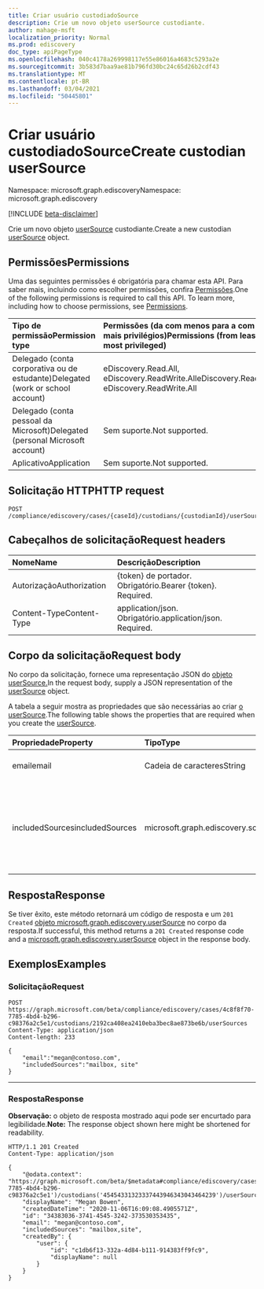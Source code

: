 ```yaml
---
title: Criar usuário custodiadoSource
description: Crie um novo objeto userSource custodiante.
author: mahage-msft
localization_priority: Normal
ms.prod: ediscovery
doc_type: apiPageType
ms.openlocfilehash: 040c4178a269998117e55e86016a4683c5293a2e
ms.sourcegitcommit: 3b583d7baa9ae81b796fd30bc24c65d26b2cdf43
ms.translationtype: MT
ms.contentlocale: pt-BR
ms.lasthandoff: 03/04/2021
ms.locfileid: "50445801"
---
```

# <a name="create-custodian-usersource"></a><span data-ttu-id="da289-103">Criar usuário custodiadoSource</span><span class="sxs-lookup"><span data-stu-id="da289-103">Create custodian userSource</span></span>

<span data-ttu-id="da289-104">Namespace: microsoft.graph.ediscovery</span><span class="sxs-lookup"><span data-stu-id="da289-104">Namespace: microsoft.graph.ediscovery</span></span>

[!INCLUDE [beta-disclaimer](../../includes/beta-disclaimer.md)]

<span data-ttu-id="da289-105">Crie um novo objeto [userSource](../resources/ediscovery-usersource.md) custodiante.</span><span class="sxs-lookup"><span data-stu-id="da289-105">Create a new custodian [userSource](../resources/ediscovery-usersource.md) object.</span></span>

## <a name="permissions"></a><span data-ttu-id="da289-106">Permissões</span><span class="sxs-lookup"><span data-stu-id="da289-106">Permissions</span></span>

<span data-ttu-id="da289-p101">Uma das seguintes permissões é obrigatória para chamar esta API. Para saber mais, incluindo como escolher permissões, confira [Permissões](/graph/permissions-reference).</span><span class="sxs-lookup"><span data-stu-id="da289-p101">One of the following permissions is required to call this API. To learn more, including how to choose permissions, see [Permissions](/graph/permissions-reference).</span></span>

|<span data-ttu-id="da289-109">Tipo de permissão</span><span class="sxs-lookup"><span data-stu-id="da289-109">Permission type</span></span>|<span data-ttu-id="da289-110">Permissões (da com menos para a com mais privilégios)</span><span class="sxs-lookup"><span data-stu-id="da289-110">Permissions (from least to most privileged)</span></span>|
|:---|:---|
|<span data-ttu-id="da289-111">Delegado (conta corporativa ou de estudante)</span><span class="sxs-lookup"><span data-stu-id="da289-111">Delegated (work or school account)</span></span>|<span data-ttu-id="da289-112">eDiscovery.Read.All, eDiscovery.ReadWrite.All</span><span class="sxs-lookup"><span data-stu-id="da289-112">eDiscovery.Read.All, eDiscovery.ReadWrite.All</span></span>|
|<span data-ttu-id="da289-113">Delegado (conta pessoal da Microsoft)</span><span class="sxs-lookup"><span data-stu-id="da289-113">Delegated (personal Microsoft account)</span></span>|<span data-ttu-id="da289-114">Sem suporte.</span><span class="sxs-lookup"><span data-stu-id="da289-114">Not supported.</span></span>|
|<span data-ttu-id="da289-115">Aplicativo</span><span class="sxs-lookup"><span data-stu-id="da289-115">Application</span></span>|<span data-ttu-id="da289-116">Sem suporte.</span><span class="sxs-lookup"><span data-stu-id="da289-116">Not supported.</span></span>|

## <a name="http-request"></a><span data-ttu-id="da289-117">Solicitação HTTP</span><span class="sxs-lookup"><span data-stu-id="da289-117">HTTP request</span></span>

<!-- {
  "blockType": "ignored"
}
-->

``` http
POST /compliance/ediscovery/cases/{caseId}/custodians/{custodianId}/userSources
```

## <a name="request-headers"></a><span data-ttu-id="da289-118">Cabeçalhos de solicitação</span><span class="sxs-lookup"><span data-stu-id="da289-118">Request headers</span></span>

|<span data-ttu-id="da289-119">Nome</span><span class="sxs-lookup"><span data-stu-id="da289-119">Name</span></span>|<span data-ttu-id="da289-120">Descrição</span><span class="sxs-lookup"><span data-stu-id="da289-120">Description</span></span>|
|:---|:---|
|<span data-ttu-id="da289-121">Autorização</span><span class="sxs-lookup"><span data-stu-id="da289-121">Authorization</span></span>|<span data-ttu-id="da289-p102">{token} de portador. Obrigatório.</span><span class="sxs-lookup"><span data-stu-id="da289-p102">Bearer {token}. Required.</span></span>|
|<span data-ttu-id="da289-124">Content-Type</span><span class="sxs-lookup"><span data-stu-id="da289-124">Content-Type</span></span>|<span data-ttu-id="da289-p103">application/json. Obrigatório.</span><span class="sxs-lookup"><span data-stu-id="da289-p103">application/json. Required.</span></span>|

## <a name="request-body"></a><span data-ttu-id="da289-127">Corpo da solicitação</span><span class="sxs-lookup"><span data-stu-id="da289-127">Request body</span></span>

<span data-ttu-id="da289-128">No corpo da solicitação, fornece uma representação JSON do [objeto userSource.](../resources/ediscovery-usersource.md)</span><span class="sxs-lookup"><span data-stu-id="da289-128">In the request body, supply a JSON representation of the [userSource](../resources/ediscovery-usersource.md) object.</span></span>

<span data-ttu-id="da289-129">A tabela a seguir mostra as propriedades que são necessárias ao criar [o userSource](../resources/ediscovery-usersource.md).</span><span class="sxs-lookup"><span data-stu-id="da289-129">The following table shows the properties that are required when you create the [userSource](../resources/ediscovery-usersource.md).</span></span>

|<span data-ttu-id="da289-130">Propriedade</span><span class="sxs-lookup"><span data-stu-id="da289-130">Property</span></span>|<span data-ttu-id="da289-131">Tipo</span><span class="sxs-lookup"><span data-stu-id="da289-131">Type</span></span>|<span data-ttu-id="da289-132">Descrição</span><span class="sxs-lookup"><span data-stu-id="da289-132">Description</span></span>|
|:---|:---|:---|
|<span data-ttu-id="da289-133">email</span><span class="sxs-lookup"><span data-stu-id="da289-133">email</span></span>|<span data-ttu-id="da289-134">Cadeia de caracteres</span><span class="sxs-lookup"><span data-stu-id="da289-134">String</span></span>|<span data-ttu-id="da289-135">Endereço SMTP do usuário.</span><span class="sxs-lookup"><span data-stu-id="da289-135">SMTP address of the user.</span></span>|
|<span data-ttu-id="da289-136">includedSources</span><span class="sxs-lookup"><span data-stu-id="da289-136">includedSources</span></span>|<span data-ttu-id="da289-137">microsoft.graph.ediscovery.sourceType</span><span class="sxs-lookup"><span data-stu-id="da289-137">microsoft.graph.ediscovery.sourceType</span></span>|<span data-ttu-id="da289-138">Especifica quais fontes estão incluídas neste grupo.</span><span class="sxs-lookup"><span data-stu-id="da289-138">Specifies which sources are included in this group.</span></span> <span data-ttu-id="da289-139">Os valores possíveis são: `mailbox` e `site`.</span><span class="sxs-lookup"><span data-stu-id="da289-139">Possible values are: `mailbox`, `site`.</span></span>|

## <a name="response"></a><span data-ttu-id="da289-140">Resposta</span><span class="sxs-lookup"><span data-stu-id="da289-140">Response</span></span>

<span data-ttu-id="da289-141">Se tiver êxito, este método retornará um código de resposta e um `201 Created` [objeto microsoft.graph.ediscovery.userSource](../resources/ediscovery-usersource.md) no corpo da resposta.</span><span class="sxs-lookup"><span data-stu-id="da289-141">If successful, this method returns a `201 Created` response code and a [microsoft.graph.ediscovery.userSource](../resources/ediscovery-usersource.md) object in the response body.</span></span>

## <a name="examples"></a><span data-ttu-id="da289-142">Exemplos</span><span class="sxs-lookup"><span data-stu-id="da289-142">Examples</span></span>

### <a name="request"></a><span data-ttu-id="da289-143">Solicitação</span><span class="sxs-lookup"><span data-stu-id="da289-143">Request</span></span>

<!-- {
  "blockType": "request",
  "name": "create_usersource_from_"
}
-->

``` http
POST https://graph.microsoft.com/beta/compliance/ediscovery/cases/4c8f8f70-7785-4bd4-b296-c98376a2c5e1/custodians/2192ca408ea2410eba3bec8ae873be6b/userSources
Content-Type: application/json
Content-length: 233

{
    "email":"megan@contoso.com",
    "includedSources":"mailbox, site"
}
```

---

### <a name="response"></a><span data-ttu-id="da289-144">Resposta</span><span class="sxs-lookup"><span data-stu-id="da289-144">Response</span></span>

<span data-ttu-id="da289-145">**Observação:** o objeto de resposta mostrado aqui pode ser encurtado para legibilidade.</span><span class="sxs-lookup"><span data-stu-id="da289-145">**Note:** The response object shown here might be shortened for readability.</span></span>
<!-- {
  "blockType": "response",
  "truncated": true,
  "@odata.type": "microsoft.graph.ediscovery.userSource"
}
-->

``` http
HTTP/1.1 201 Created
Content-Type: application/json

{
    "@odata.context": "https://graph.microsoft.com/beta/$metadata#compliance/ediscovery/cases('4c8f8f70-7785-4bd4-b296-c98376a2c5e1')/custodians('45454331323337443946343043464239')/userSources/$entity",
    "displayName": "Megan Bowen",
    "createdDateTime": "2020-11-06T16:09:08.4905571Z",
    "id": "34383036-3741-4545-3242-373530353435",
    "email": "megan@contoso.com",
    "includedSources": "mailbox,site",
    "createdBy": {
        "user": {
            "id": "c1db6f13-332a-4d84-b111-914383ff9fc9",
            "displayName": null
        }
    }
}
```
